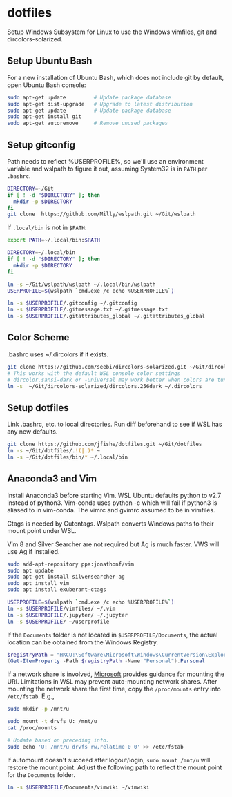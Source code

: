 # dotfiles

Setup Windows Subsystem for Linux to use the Windows vimfiles, git and
dircolors-solarized.

## Setup Ubuntu Bash
For a new installation of Ubuntu Bash, which does not include git by default, open Ubuntu Bash console:

```bash
sudo apt-get update         # Update package database
sudo apt-get dist-upgrade   # Upgrade to latest distribution
sudo apt-get update         # Update package database
sudo apt-get install git
sudo apt-get autoremove     # Remove unused packages
```

## Setup gitconfig
Path needs to reflect %USERPROFILE%, so we'll use an environment variable and
wslpath to figure it out, assuming System32 is in `PATH` per `.bashrc`.

```bash
DIRECTORY=~/Git
if [ ! -d "$DIRECTORY" ]; then
  mkdir -p $DIRECTORY
fi
git clone  https://github.com/Milly/wslpath.git ~/Git/wslpath
```

If `.local/bin` is not in `$PATH`:

```bash
export PATH=~/.local/bin:$PATH
```

```bash
DIRECTORY=~/.local/bin
if [ ! -d "$DIRECTORY" ]; then
  mkdir -p $DIRECTORY
fi

ln -s ~/Git/wslpath/wslpath ~/.local/bin/wslpath
USERPROFILE=$(wslpath `cmd.exe /c echo %USERPROFILE%`)

ln -s $USERPROFILE/.gitconfig ~/.gitconfig
ln -s $USERPROFILE/.gitmessage.txt ~/.gitmessage.txt
ln -s $USERPROFILE/.gitattributes_global ~/.gitattributes_global
```

## Color Scheme

.bashrc uses ~/.dircolors if it exists.

```bash
git clone https://github.com/seebi/dircolors-solarized.git ~/Git/dircolors-solarized
# This works with the default WSL console color settings
# dircolor.sansi-dark or -universal may work better when colors are tuned with ColorTool.
ln -s  ~/Git/dircolors-solarized/dircolors.256dark ~/.dircolors
```

## Setup dotfiles

Link .bashrc, etc. to local directories. Run diff beforehand to see if WSL has
any new defaults.

```bash
git clone https://github.com/jfishe/dotfiles.git ~/Git/dotfiles
ln -s ~/Git/dotfiles/.!(|.)* ~
ln -s ~/Git/dotfiles/bin/* ~/.local/bin
```

## Anaconda3 and Vim

Install Anaconda3 before starting Vim. WSL Ubuntu defaults python to v2.7 instead of
python3. Vim-conda uses python -c which will fail if python3 is aliased to
in vim-conda. The vimrc and gvimrc assumed to be in vimfiles.

Ctags is needed by Gutentags. Wslpath converts Windows paths to their mount
point under WSL.

Vim 8 and Silver Searcher are not required but Ag is much faster. VWS will use
Ag if installed.

```bash
sudo add-apt-repository ppa:jonathonf/vim
sudo apt update
sudo apt-get install silversearcher-ag
sudo apt install vim
sudo apt install exuberant-ctags

USERPROFILE=$(wslpath `cmd.exe /c echo %USERPROFILE%`)
ln -s $USERPROFILE/vimfiles/ ~/.vim
ln -s $USERPROFILE/.jupyter/ ~/.jupyter
ln -s $USERPROFILE/ ~/userprofile
```

If the `Documents` folder is not located in `$USERPROFILE/Documents`, the actual location can be obtained from the Windows Registry.

```powershell
$registryPath = "HKCU:\Software\Microsoft\Windows\CurrentVersion\Explorer\User Shell Folders"
(Get-ItemProperty -Path $registryPath -Name "Personal").Personal
```

If a network share is involved, [Microsoft][File System Improvements to the Windows Subsystem for Linux] provides guidance for mounting the URI. Limitations in WSL may prevent auto-mounting network shares. After mounting the network share the first time, copy the `/proc/mounts` entry into `/etc/fstab`. E.g.,

```bash
sudo mkdir -p /mnt/u

sudo mount -t drvfs U: /mnt/u
cat /proc/mounts

# Update based on preceding info.
sudo echo 'U: /mnt/u drvfs rw,relatime 0 0' >> /etc/fstab
```

If automount doesn't succeed after logout/login, `sudo mount /mnt/u` will restore the mount point. Adjust the following path to reflect the mount point for the `Documents` folder.

```bash
ln -s $USERPROFILE/Documents/vimwiki ~/vimwiki
```

[File System Improvements to the Windows Subsystem for Linux]: https://blogs.msdn.microsoft.com/wsl/2017/04/18/file-system-improvements-to-the-windows-subsystem-for-linux/
